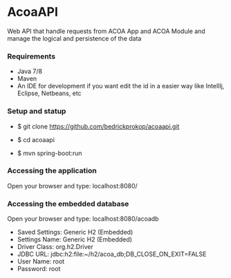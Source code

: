 # AcoaAPI

Web API that handle requests from ACOA App and ACOA Module and manage the logical and persistence of the data

### Requirements

- Java 7/8
- Maven
- An IDE for development if you want edit the id in a easier way like IntellIj, Eclipse, Netbeans, etc

### Setup and statup

- $ git clone https://github.com/bedrickprokop/acoaapi.git

- $ cd acoaapi

- $ mvn spring-boot:run

### Accessing the application

Open your browser and type: localhost:8080/

### Accessing the embedded database

Open your browser and type: localhost:8080/acoadb

- Saved Settings: Generic H2 (Embedded)
- Settings Name: Generic H2 (Embedded)
- Driver Class: org.h2.Driver
- JDBC URL: jdbc:h2:file:~/h2/acoa_db;DB_CLOSE_ON_EXIT=FALSE
- User Name: root
- Password: root
